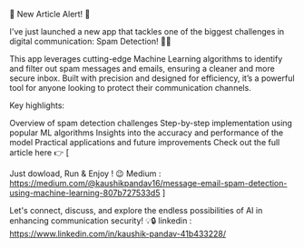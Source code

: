 

🚀 New Article Alert! 🚀

I've just launched a new app that tackles one of the biggest challenges in digital communication: Spam Detection! 📨🤖

This app leverages cutting-edge Machine Learning algorithms to identify and filter out spam messages and emails, ensuring a cleaner and more secure inbox. Built with precision and designed for efficiency, it’s a powerful tool for anyone looking to protect their communication channels.

Key highlights:

Overview of spam detection challenges
Step-by-step implementation using popular ML algorithms
Insights into the accuracy and performance of the model
Practical applications and future improvements
Check out the full article here 👉 [

Just dowload, Run & Enjoy ! 😉
Medium : https://medium.com/@kaushikpandav16/message-email-spam-detection-using-machine-learning-807b727533d5 ]


Let's connect, discuss, and explore the endless possibilities of AI in enhancing communication security! 💡🔒
linkedin : https://www.linkedin.com/in/kaushik-pandav-41b433228/



